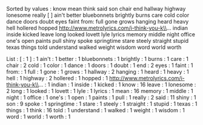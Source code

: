 Sorted by values :
know mean think said son chair end hallway highway lonesome really [ ] ain't better bluebonnets brightly burns care cold color dance doors doubt eyes faint from: full gone grows hanging heard heavy hell hollered hopped http://www.metrolyrics.com/i-think-you-k\\... indian inside kicked leave long looked lovett lyle lyrics memory middle night office one's open paints pull shiny spoke springtime stare steely straight stupid texas things told understand walked weight wisdom word world worth 

List :
[ : 1
] : 1
ain't : 1
better : 1
bluebonnets : 1
brightly : 1
burns : 1
care : 1
chair : 2
cold : 1
color : 1
dance : 1
doors : 1
doubt : 1
end : 2
eyes : 1
faint : 1
from: : 1
full : 1
gone : 1
grows : 1
hallway : 2
hanging : 1
heard : 1
heavy : 1
hell : 1
highway : 2
hollered : 1
hopped : 1
http://www.metrolyrics.com/i-think-you-k\\... : 1
indian : 1
inside : 1
kicked : 1
know : 16
leave : 1
lonesome : 2
long : 1
looked : 1
lovett : 1
lyle : 1
lyrics : 1
mean : 16
memory : 1
middle : 1
night : 1
office : 1
one's : 1
open : 1
paints : 1
pull : 1
really : 2
said : 11
shiny : 1
son : 9
spoke : 1
springtime : 1
stare : 1
steely : 1
straight : 1
stupid : 1
texas : 1
things : 1
think : 16
told : 1
understand : 1
walked : 1
weight : 1
wisdom : 1
word : 1
world : 1
worth : 1

